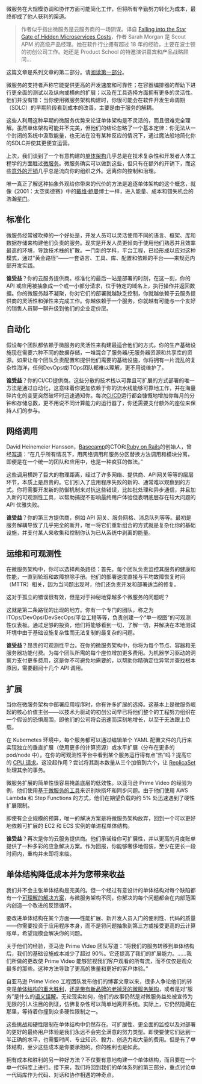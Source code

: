 <!--
title: 微服务隐含成本的星际之门
cover: https://cdn.thenewstack.io/media/2024/01/480b03c7-stargate123-1024x576.jpg
-->

微服务在大规模协调和协作方面可能简化工作，但将所有辛勤努力转化为成本，最终却成了他人获利的渠道。

> 作者似乎指出微服务是云服务商的一场阴谋。译自 [Falling into the Star Gate of Hidden Microservices Costs](https://thenewstack.io/falling-into-the-star-gate-of-hidden-microservices-costs/)，作者 Sarah Morgan 是 Scout APM 的高级产品经理。她在软件行业拥有超过 18 年的经验，主要在波士顿的初创公司工作。她还是 Product School 的特邀演讲嘉宾和产品战略顾问...

这篇文章是系列文章的第二部分。请[阅读第一部分](https://yylives.cc/2024/02/05/monoliths-a-space-odyssey-to-better-developer-experience/)。

微服务的支持者声称它能提供更高的开发速度和可靠性；在容器编排器的帮助下进行更全面的测试以及纵向或横向的扩展；以及在工具选择方面拥有更多的灵活性。他们并没有错：当你使用微服务架构构建时，你很可能会在软件开发生命周期（SDLC）的早期阶段看到成本的改善，主要是由于服务的解耦。

这些人利用这种早期的微服务优势来论证单体架构是不灵活的，而且很难完全理解。虽然单体架构可能并不完美，但他们的结论忽略了一个基本定律：你无法从一个封闭的系统中汲取能量，也无法在没有某种反应的情况下，通过魔法般地简化你的SDLC并使其更便宜运营。

上次，我们谈到了一个有意构建的[单体架构](https://thenewstack.io/monoliths-a-space-odyssey-to-better-developer-experience/)几乎总是在技术复杂性和开发者人体工程学的方面胜过[微服务](https://thenewstack.io/microservices/)。微服务确实可以做到这些，但只有在额外的开销下，而这些[意外的开销](https://thenewstack.io/finops-the-why-what-and-how/)几乎总是流向你的组织之外。远离你的控制和治理。

唯一真正了解这种抽象外观给你带来的代价的方法是追逐单体架构的这个概念，就像《2001：太空奥德赛》中的[戴维·鲍曼](https://2001.fandom.com/wiki/David_Bowman)博士一样，进入能量、成本和错失机会的浩瀚[星门](https://2001.fandom.com/wiki/Jovian_Monolith#Star_Gate)。

## 标准化

微服务经常被吹捧的一个好处是，开发人员可以灵活使用不同的语言、框架、库和数据存储来构建他们负责的服务。现实是开发人员更倾向于使用他们熟悉并且效率最高的环境，导致技术栈的扩散。一门新的学科，平台工程，已经形成以应对这种模式，通过“黄金路径”——一套语言、工具、库、配置和依赖的平台——来规范内部开发实践。

**谁受益**？你的云服务提供商。标准化的最后一站是部署的时刻，在这一刻，你的 API 或应用被抽象成一个或一小部分请求，位于特定的域名上，执行操作并返回数据。你的微服务越不凝聚，你对它们的部署就越缺乏控制，你就越依赖于云服务提供商的灵活性和弹性来完成工作。你越依赖于一个服务，你就越有可能与一个友好的销售人员聊一聊升级到他们的企业定价层。

## 自动化

假设每个团队都依赖于微服务的灵活性来构建最适合他们的方式。你的生产基础设施现在需要六种不同的数据存储，一堆混合了服务器/无服务器资源和共享库的资源。如果让每个团队负责配置和提供他们需要的基础设施，你将拥有一片混乱的复杂性海洋，任何DevOps或ITOps团队都难以理解，更不用说维护了。

**谁受益**？你的CI/CD提供商。这些分散的技术栈以可靠且可扩展的方式部署的唯一方法是通过自动化，这意味着你更加依赖于你的流水线能够可靠地工作，并在海量碎片化的变更突然破坏时迅速通知你。每次[CI/CD](https://thenewstack.io/ci-cd/)运行都会慷慨地增加你每月的分钟和存储总数，更不用说不同计算能力的运行器了，你还需要支付额外的座位来保持人们的参与。

## 网络调用

David Heinemeier Hansson，[Basecamp](https://basecamp.com/)的CTO和[Ruby on Rails](https://rubyonrails.org/)的创始人，曾经[写道](https://world.hey.com/dhh/even-amazon-can-t-make-sense-of-serverless-or-microservices-59625580)：“在几乎所有情况下，用网络调用和服务分区替换方法调用和模块分离，即便是在一个统一的团队和应用中，也是一种疯狂的做法。”

这些调用横跨了巨大的物理距离，经过了许多网络、提供商、API网关等等的层层环节，本质上是昂贵的。它们引入了应用程序失败的新的、通常难以观察到的方式。你将需要开发新的防御机制来对抗这些错误，比如批处理和异步通信，并且加入新的可观测性工具，以帮助捕捉不影响最终用户体验但表明底层存在较大问题的 API 优雅失败。

**谁受益**？你的第三方提供商，例如 API 网关、服务网格、消息队列等等。最初是服务解耦导致了几乎完全的断开，唯一将它们重新组合的方式就是复杂化你的基础设施，并支付某人来收集和控制你认为已从系统中剥离的能量。

## 运维和可观测性

在微服务架构中，你可以选择两条路径：首先，每个团队负责监控其服务的健康和性能，一直到轮班和故障排除手册。他们的部署速度直接与平均故障恢复时间（MTTR）相关，因为当问题出现时，他们还负责开发和部署适当的修复。

这对于孤立的错误很有效，但是对于神秘地穿越多个微服务的问题呢？

这就是第二条路径的出现的地方。你有一个专门的团队，称之为ITOps/DevOps/DevSecOps/平台工程等等，负责创建一个“单一视图”的可观测性仪表板。通过足够的投资，他们将能够看到一切，了解一切，并解决在本地测试环境中由于基础设施复杂性而无法复制的最复杂的问题。

**谁受益**？昂贵的可观测性平台。在你的微服务架构中，你将为每个节点、容器和无服务器功能付费。为每个团队所需的每个座位增加更多费用。为机器学习驱动的洞察力支付更多费用，这是你不可避免地需要的，以帮助你精确定位异常并查找根本原因，需要翻阅十几个 API 调用。

## 扩展

当你在微服务架构中部署应用程序时，你有许多扩展的选择。这基本上是微服务崛起的核心价值主张——以技术为驱动的初创公司早已将他们整个的工程努力组织在一个假设的恐惧周围，即他们的公司将会迅速而深刻地增长，以至于无法跟上负载。

在 Kubernetes 环境中，每个服务都可以通过编辑单个 YAML 配置文件的几行来实现独立的垂直扩展（使用更多的计算资源）或水平扩展（分布在更多的 pod/node 中）。在你的可观测性平台中看到某个服务运行得有点“热”吗？提高它的 [CPU 请求](https://kubernetes.io/docs/concepts/configuration/manage-resources-containers/)。这没起作用？尝试将其副本数量从三个加倍到六个，让 [ReplicaSet](https://kubernetes.io/docs/concepts/workloads/controllers/replicaset/#how-a-replicaset-works) 处理其余的事务。

微服务扩展的简单性很容易掩盖底层的低效性。以亚马逊 Prime Video 的经验为例，他们使用[基于微服务的工具](https://www.primevideotech.com/video-streaming/scaling-up-the-prime-video-audio-video-monitoring-service-and-reducing-costs-by-90)来识别块损坏和同步问题。由于他们使用 AWS Lambda 和 Step Functions 的方式，他们在期望负载的约 5% 处迅速遇到了硬性扩展限制。

即使有企业规模的预算，唯一的解决方案是将微服务架构放弃，回到一个可以更好地依赖可扩展的 EC2 和 ECS 实例的单进程单体结构。

**谁受益**？再次是你的云服务提供商。他们承诺给你可扩展性，并以更高的月度账单提供了一种多彩的应急解决方案。作为回报，你能够奢侈地假装，至少在更长一段时间内，重构并未即将来临。

## 单体结构降低成本并为您带来收益

我们并不会主张单体结构是完美的。但一个经过有意设计的单体结构对每个缺陷都有一个[可理解的解决方案](https://thenewstack.io/monoliths-a-space-odyssey-to-better-developer-experience/)，与微服务架构不同，你解决的每个问题都会在内部范围内创造一个改进的反馈循环。

要改进单体结构在某个方面——性能扩展、新开发人员入门的便利性、代码的质量——你需要投资于应用程序本身，而不是将问题抽象到第三方或接受更高的云计算账单，希望规模会解决你的问题。

关于他们的经验，亚马逊 Prime Video 团队写道：“将我们的服务转移到单体结构后，我们的基础设施成本减少了超过 90%。它还提高了我们的扩展能力。……我们所做的更改使 Prime Video 能够监视我们客户观看的所有流，而不仅仅是观众最多的那些。这种方法导致了更高的质量和更好的客户体验。”

自亚马逊 Prime Video 工程团队发布他们的博客文章以来，很多人争论他们的转变是[单体结构的重大胜利](https://thenewstack.io/return-of-the-monolith-amazon-dumps-microservices-for-video-monitoring/)，[还是带有新品牌的老掉牙的微服务架构](https://thenewstack.io/amazon-prime-videos-microservices-move-doesnt-lead-to-a-monolith-after-all/)，或者是对“服务”是什么的[语义误解](https://www.youtube.com/watch?v=qndSXhknxRc)。无论现实如何，他们的故事仍然是对微服务益处被宣传为无限的引人注目的例证，仿佛复杂性可以简单地离开系统。实际上，它仍然隐藏在那里，等待着你撞到众多硬性限制之一。

这些挑战和硬性限制在单体结构中仍然存在。可扩展性、更全面的监控以及对部署的更好的最终用户体验是我们永远不会完全满意的努力类型。即使要使它们达到一半正确的水平，也需要时间、专业知识、毅力、创造力和大量的费用。但是有了单体结构，至少这些成本是你要承担的。你的胜利也是如此。

拥有成本和胜利的另一种好方法？不仅要有意地构建一个单体结构，而且要在一个单一代码库上进行。接下来，我们将回到我们的单体系列的第三部分，重点讨论单一代码库作为代码、对话和协作相遇的神奇点。

